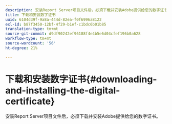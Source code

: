 ```yaml
---
description: 安装Report Server项目文件后，必须下载并安装Adobe提供给您的数字证书。
title: 下载和安装数字证书
uuid: 6104d39f-9a8a-444d-82ea-f0f6996a8122
exl-id: b87f3450-12bf-4f29-b1ef-c1bdc6b01b85
translation-type: tm+mt
source-git-commit: d9df90242ef96188f4e4b5e6d04cfef196b0a628
workflow-type: tm+mt
source-wordcount: '56'
ht-degree: 21%

---
```


# 下载和安装数字证书{#downloading-and-installing-the-digital-certificate}

安装Report Server项目文件后，必须下载并安装Adobe提供给您的数字证书。
